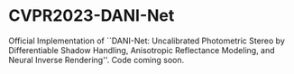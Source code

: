 # CVPR2023-DANI-Net

Official Implementation of ``DANI-Net: Uncalibrated Photometric Stereo by Differentiable Shadow Handling, Anisotropic Reflectance Modeling, and Neural Inverse Rendering''. Code coming soon.
